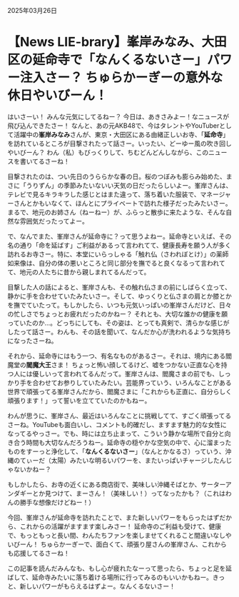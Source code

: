 2025年03月26日

# 【News LIE-brary】峯岸みなみ、大田区の延命寺で「なんくるないさー」パワー注入さー？ ちゅらかーぎーの意外な休日やいびーん！

はいさーい！ みんな元気にしてるねー？ 今日は、あきさみよー！なニュースが飛び込んできたさー！ なんと、あの元AKB48で、今はタレントやYouTuberとして活躍中の**峯岸みなみ**さんが、東京・大田区にある由緒正しいお寺、「**延命寺**」を訪れているところが目撃されたって話さー。いったい、どーゆー風の吹き回しやいびーん？ わん（私）もびっくりして、ちむどんどんしながら、このニュースを書いてるさーね！

目撃されたのは、つい先日のうららかな春の日。桜のつぼみも膨らみ始めた、まさに「うりずん」の季節みたいないい天気の日だったらしいよー。峯岸さんは、テレビで見るキラキラした感じとはまた違って、落ち着いた服装で、マネージャーさんとかもいなくて、ほんとにプライベートで訪れた様子だったみたいさー。まるで、地元のお姉さん（ねーねー）が、ふらっと散歩に来たような、そんな自然な雰囲気だったってよー。

で、なんでまた、峯岸さんが延命寺に？って思うよねー。延命寺といえば、その名の通り「命を延ばす」ご利益があるって言われてて、健康長寿を願う人が多く訪れるお寺さー。特に、本堂にいらっしゃる「触れ仏（さわれぼとけ）」の薬師如来像は、自分の体の悪いところと同じ部分を撫でると良くなるって言われてて、地元の人たちに昔から親しまれてるんだって。

目撃した人の話によると、峯岸さんも、その触れ仏さまの前にしばらく立って、静かに手を合わせていたみたいさー。そして、ゆっくりと仏さまの肩とか膝とかを撫でていたって。もしかしたら、いつも元気いっぱいの峯岸さんだけど、日々の忙しさでちょっとお疲れだったのかねー？ それとも、大切な誰かの健康を願っていたのか…。どっちにしても、その姿は、とっても真剣で、清らかな感じがしたって話さー。わんも、その話を聞いて、なんだか心が洗われるような気持ちになったさーね。

それから、延命寺にはもう一つ、有名なものがあるさー。それは、境内にある閻魔堂の**閻魔大王**さま！ ちょっと怖い顔してるけど、嘘をつかない正直な心を持つ人には優しいって言われてるんだって。峯岸さんは、閻魔さまの前でも、しっかり手を合わせてお参りしていたみたい。芸能界っていう、いろんなことがある世界で頑張ってる峯岸さんだから、閻魔さまに「これからも正直に、自分らしく頑張ります！」って誓いを立てていたのかもねー。

わんが思うに、峯岸さん、最近はいろんなことに挑戦してて、すごく頑張ってるさーね。YouTubeも面白いし、コメントも的確だし、ますます魅力的な女性になってるやっさー。でも、時には立ち止まって、こういう静かな場所で自分と向き合う時間も大切なんだろうねー。延命寺の穏やかな空気の中で、心に溜まったものをすーっと浄化して、「**なんくるないさー**」（なんとかなるさ）っていう、沖縄のてぃーだ（太陽）みたいな明るいパワーを、またいっぱいチャージしたんじゃないかねー？

もしかしたら、お寺の近くにある商店街で、美味しい沖縄そばとか、サーターアンダギーとか見つけて、まーさん！（美味しい！）ってなったかも？（これはわんの勝手な想像だけどねー！）

今回、峯岸さんが延命寺を訪れたことで、また新しいパワーをもらったはずだから、これからの活躍がますます楽しみさー！ 延命寺のご利益も受けて、健康で、もっともっと長い間、わんたちファンを楽しませてくれること間違いなしやいびーん！ ちゅらかーぎーで、面白くて、頑張り屋さんの峯岸さん、これからも応援してるさーね！

この記事を読んだみんなも、もし心が疲れたなーって思ったら、ちょっと足を延ばして、延命寺みたいに落ち着ける場所に行ってみるのもいいかもねー。きっと、新しいパワーがもらえるはずよー。なんくるないさー！